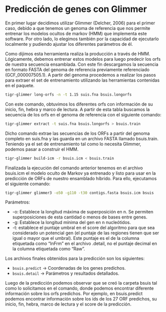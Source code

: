 # Predicción de genes con Glimmer

En primer lugar decidimos utilizar Glimmer (Delcher, 2006) para el primer caso, debido a que tenemos un genoma de referencia que nos permite entrenar los modelos ocultos de markov (HMM) que implementa este software. Por otro lado, lo elegimos también por la capacidad de ejecutarlo localmente y pudiendo ajustar los diferentes parámetros de él.

Como dijimos esta herramienta realiza la producción a través de HMM. Lógicamente, debemos entrenar estos modelos para luego predecir los orfs de nuestra secuencia ensamblada. Con este fin descargamos la secuencia en formato FASTA del genoma de referencia previamente referenciado (GCF_000007505.1).
A partir del genoma procedemos a realizar los pasos para extraer el set de entrenamiento utilizando las herramientas contenidas en el paquete.

```bash
tigr-glimmer long-orfs -n -t 1.15 suis.fna bsuis.longorfs
```

Con este comando, obtuvimos los diferentes orfs con información de su inicio, fin, hebra y marco de lectura. A partir de esta tabla buscamos la secuencia de los orfs en el genoma de referencia con el siguiente comando:

```bash
tigr-glimmer extract -t suis.fna bsuis.longorfs > bsuis.train
```

Dicho comando extrae las secuencias de los ORFs a partir del genoma completo en suis.fna y las guarda en un archivo FASTA llamado bsuis.train. 
Teniendo ya el set de entrenamiento tal como lo necesita Glimmer, podemos pasar a construir el HMM.

```bash
tigr-glimmer build-icm -r bsuis.icm < bsuis.train
```

Finalizada la ejecución del comando anterior tenemos en el archivo bsuis.icm el modelo oculto de Markov ya entrenado y listo para usar en la predicción de ORFs de nuestro ensamblado híbrido. Para ello, ejecutamos el siguiente comando:

```bash
tigr-glimmer glimmer3 -o50 -g110 -t30 contigs.fasta bsuis.icm bsuis
```

Parámetros:
- -o: Establece la longitud máxima de superposición en n. Se permiten superposiciones de esta cantidad o menos de bases entre genes. 
- -g: Establece la longitud mínima del gen en n nucleótidos. 
- -t: establece el puntaje umbral en el score del algoritmo para que sea considerado un potencial gen (el puntaje de las regiones tienen que ser igual o mayor que el umbral). Este puntaje es el de la columna etiquetada como “InFrm” en el archivo .detail, no el puntaje decimal en la columna etiquetada como “Raw”. 

Los archivos finales obtenidos para la predicción son los siguientes:
- `bsuis.predict` → Coordenadas de los genes predichos. 
- `bsuis.detail` → Parámetros y resultados detallados. 

Luego de la predicción podemos observar que se creó la carpeta bsuis tal como lo solicitamos en el comando, donde podemos encontrar diferente información sobre los orfs predichos. Por ejemplo, en bsuis.predict podemos encontrar información sobre los ids de los 27 ORF predichos, su inicio, fin, hebra, marco de lectura y el score de la predicción.
